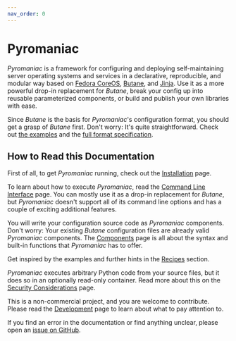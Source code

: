 ```yaml
---
nav_order: 0
---
```


# Pyromaniac
*Pyromaniac* is a framework for configuring and deploying self-maintaining
server operating systems and services in a declarative, reproducible, and
modular way based on [Fedora CoreOS][fcos], [Butane][butane], and
[Jinja][jinja]. Use it as a more powerful drop-in replacement for *Butane*,
break your config up into reusable parameterized components, or build and
publish your own libraries with ease.

Since *Butane* is the basis for *Pyromaniac*'s configuration format, you should
get a grasp of *Butane* first. Don't worry: It's quite straightforward. Check
out [the examples][examples] and the [full format specification][spec].

[fcos]: https://fedoraproject.org/coreos/
[butane]: https://coreos.github.io/butane/
[jinja]: https://jinja.palletsprojects.com/
[examples]: https://coreos.github.io/butane/examples/
[spec]: https://coreos.github.io/butane/config-fcos-v1_5/

## How to Read this Documentation
First of all, to get *Pyromaniac* running, check out the
[Installation][installation] page.

To learn about how to execute *Pyromaniac*, read the [Command Line
Interface][cli] page. You can mostly use it as a drop-in replacement for
*Butane*, but *Pyromaniac* doesn't support all of its command line options and
has a couple of exciting additional features.

You will write your configuration source code as *Pyromaniac* components. Don't
worry: Your existing *Butane* configuration files are already valid
*Pyromaniac* components. The [Components][components] page is all about the
syntax and built-in functions that *Pyromaniac* has to offer.

Get inspired by the examples and further hints in the [Recipes][recipes]
section.

*Pyromaniac* executes arbitrary Python code from your source files, but it does
so in an optionally read-only container. Read more about this on the [Security
Considerations][security] page.

This is a non-commercial project, and you are welcome to contribute. Please
read the [Development][development] page to learn about what to pay attention
to.

If you find an error in the documentation or find anything unclear, please open
an [issue on GitHub][issues].

[installation]: installation.html
[cli]: cli.html
[components]: components.html
[recipes]: recipes.html
[security]: security.html
[development]: development.html
[issues]: https://github.com/salatfreak/pyromaniac/issues
